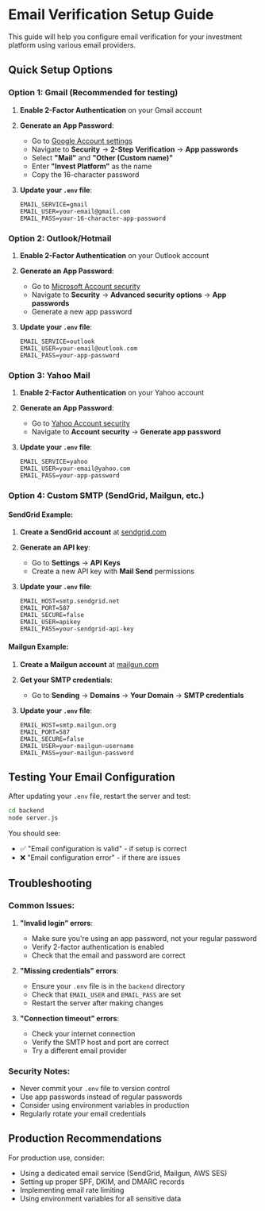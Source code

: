 # Email Verification Setup Guide

This guide will help you configure email verification for your investment platform using various email providers.

## Quick Setup Options

### Option 1: Gmail (Recommended for testing)

1. **Enable 2-Factor Authentication** on your Gmail account
2. **Generate an App Password**:
   - Go to [Google Account settings](https://myaccount.google.com/)
   - Navigate to **Security** → **2-Step Verification** → **App passwords**
   - Select **"Mail"** and **"Other (Custom name)"**
   - Enter **"Invest Platform"** as the name
   - Copy the 16-character password

3. **Update your `.env` file**:
   ```env
   EMAIL_SERVICE=gmail
   EMAIL_USER=your-email@gmail.com
   EMAIL_PASS=your-16-character-app-password
   ```

### Option 2: Outlook/Hotmail

1. **Enable 2-Factor Authentication** on your Outlook account
2. **Generate an App Password**:
   - Go to [Microsoft Account security](https://account.microsoft.com/security)
   - Navigate to **Security** → **Advanced security options** → **App passwords**
   - Generate a new app password

3. **Update your `.env` file**:
   ```env
   EMAIL_SERVICE=outlook
   EMAIL_USER=your-email@outlook.com
   EMAIL_PASS=your-app-password
   ```

### Option 3: Yahoo Mail

1. **Enable 2-Factor Authentication** on your Yahoo account
2. **Generate an App Password**:
   - Go to [Yahoo Account security](https://login.yahoo.com/account/security)
   - Navigate to **Account security** → **Generate app password**

3. **Update your `.env` file**:
   ```env
   EMAIL_SERVICE=yahoo
   EMAIL_USER=your-email@yahoo.com
   EMAIL_PASS=your-app-password
   ```

### Option 4: Custom SMTP (SendGrid, Mailgun, etc.)

#### SendGrid Example:
1. **Create a SendGrid account** at [sendgrid.com](https://sendgrid.com)
2. **Generate an API key**:
   - Go to **Settings** → **API Keys**
   - Create a new API key with **Mail Send** permissions

3. **Update your `.env` file**:
   ```env
   EMAIL_HOST=smtp.sendgrid.net
   EMAIL_PORT=587
   EMAIL_SECURE=false
   EMAIL_USER=apikey
   EMAIL_PASS=your-sendgrid-api-key
   ```

#### Mailgun Example:
1. **Create a Mailgun account** at [mailgun.com](https://mailgun.com)
2. **Get your SMTP credentials**:
   - Go to **Sending** → **Domains** → **Your Domain** → **SMTP credentials**

3. **Update your `.env` file**:
   ```env
   EMAIL_HOST=smtp.mailgun.org
   EMAIL_PORT=587
   EMAIL_SECURE=false
   EMAIL_USER=your-mailgun-username
   EMAIL_PASS=your-mailgun-password
   ```

## Testing Your Email Configuration

After updating your `.env` file, restart the server and test:

```bash
cd backend
node server.js
```

You should see:
- ✅ "Email configuration is valid" - if setup is correct
- ❌ "Email configuration error" - if there are issues

## Troubleshooting

### Common Issues:

1. **"Invalid login" errors**:
   - Make sure you're using an app password, not your regular password
   - Verify 2-factor authentication is enabled
   - Check that the email and password are correct

2. **"Missing credentials" errors**:
   - Ensure your `.env` file is in the `backend` directory
   - Check that `EMAIL_USER` and `EMAIL_PASS` are set
   - Restart the server after making changes

3. **"Connection timeout" errors**:
   - Check your internet connection
   - Verify the SMTP host and port are correct
   - Try a different email provider

### Security Notes:

- Never commit your `.env` file to version control
- Use app passwords instead of regular passwords
- Consider using environment variables in production
- Regularly rotate your email credentials

## Production Recommendations

For production use, consider:
- Using a dedicated email service (SendGrid, Mailgun, AWS SES)
- Setting up proper SPF, DKIM, and DMARC records
- Implementing email rate limiting
- Using environment variables for all sensitive data 
